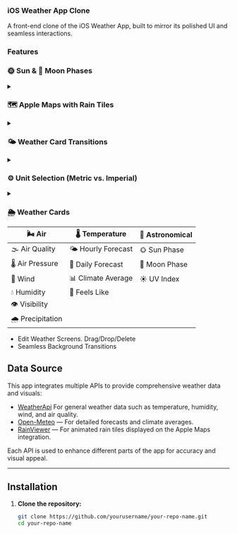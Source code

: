 ### iOS Weather App Clone
A front-end clone of the iOS Weather App, built to mirror its polished UI and seamless interactions.

### Features

### 🌞 Sun & 🌙 Moon Phases
<details>
<!--   <summary>Sun and Moon Phase Demos ▶️ </summary> -->
  <summary></summary>


<table>
  <thead>
    <tr>
      <th>Sun Phase</th>
      <th>Moon Phase</th>
    </tr>
  </thead>
  <tbody>
    <tr>
      <td>
        <video src="https://github.com/user-attachments/assets/292c5e60-5f50-45b2-9f8a-e2fc5f3dfaba" width="300" controls />
      </td>
      <td>
        <video src="https://github.com/user-attachments/assets/6d04a691-c049-41a3-bced-90b081790fc2" width="300" controls />
      </td>
    </tr>
  </tbody>
</table>

</details>

### 🗺️ Apple Maps with Rain Tiles
<details>
<!--   <summary>Apple Maps with Rain Tiles Demo ▶️</summary> -->
   <summary></summary>
<br>
<video src="https://github.com/user-attachments/assets/a81d80fd-1c81-4b3a-96a2-af840d960af7" width="100%" controls />
</details>

### 🌤️ Weather Card Transitions
<details>
<!--   <summary>Weather Card Transition Demo ▶️</summary> -->
   <summary></summary>
<br>
<video src="https://github.com/user-attachments/assets/7aff5554-6c8f-43be-bb3f-50714fc167ed" width="100%" controls />
</details>

### ⚙️ Unit Selection (Metric vs. Imperial)
<details>
<!--   <summary>Unit Selection Demo ▶️</summary> -->
   <summary></summary>
<br>
<video src="https://github.com/user-attachments/assets/7aff5554-6c8f-43be-bb3f-50714fc167ed" width="100%" controls />
</details>
   
### 🌦️ Weather Cards

| 🌬️ Air               | 🌡️ Temperature       | 🌌 Astronomical      |
|-----------------------|----------------------|----------------------|
| 🌫️ Air Quality        | 🌤️ Hourly Forecast    | 🌞 Sun Phase         |
| 🌡️ Air Pressure       | 📅 Daily Forecast     | 🌙 Moon Phase        |
| 💨 Wind               | 📊 Climate Average    | ☀️ UV Index          |
| 💧 Humidity           | 🥵 Feels Like         |                      |
| 👁️ Visibility         |                      |                      |
| 🌧️ Precipitation      |                      |                      |


- Edit Weather Screens. Drag/Drop/Delete
- Seamless Background Transitions


## Data Source

This app integrates multiple APIs to provide comprehensive weather data and visuals:

- [WeatherApi](https://www.weatherapi.com/) For general weather data such as temperature, humidity, wind, and air quality.
- [Open-Meteo](https://open-meteo.com/) — For detailed forecasts and climate averages.
- [RainViewer](https://rainviewer.com/) — For animated rain tiles displayed on the Apple Maps integration.

Each API is used to enhance different parts of the app for accuracy and visual appeal.

---


## Installation

1. **Clone the repository:**

   ```bash
   git clone https://github.com/yourusername/your-repo-name.git
   cd your-repo-name
